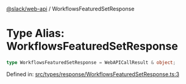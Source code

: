 [@slack/web-api](../index.md) / WorkflowsFeaturedSetResponse

# Type Alias: WorkflowsFeaturedSetResponse

```ts
type WorkflowsFeaturedSetResponse = WebAPICallResult & object;
```

Defined in: [src/types/response/WorkflowsFeaturedSetResponse.ts:3](https://github.com/slackapi/node-slack-sdk/blob/main/packages/web-api/src/types/response/WorkflowsFeaturedSetResponse.ts#L3)

